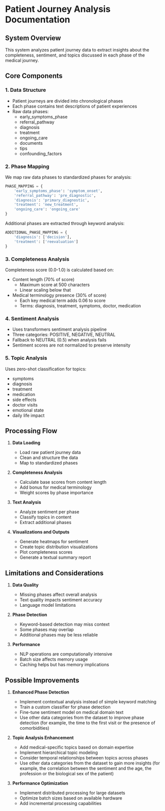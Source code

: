 # Patient Journey Analysis Documentation

## System Overview
This system analyzes patient journey data to extract insights about the completeness, sentiment, and topics discussed in each phase of the medical journey.

## Core Components

### 1. Data Structure
- Patient journeys are divided into chronological phases
- Each phase contains text descriptions of patient experiences
- Raw data phases:
  - early_symptoms_phase
  - referral_pathway
  - diagnosis
  - treatment
  - ongoing_care
  - documents
  - tips
  - confounding_factors

### 2. Phase Mapping
We map raw data phases to standardized phases for analysis:
```python
PHASE_MAPPING = {
    'early_symptoms_phase': 'symptom_onset',
    'referral_pathway': 'pre_diagnostic',
    'diagnosis': 'primary_diagnostic',
    'treatment': 'new_treatment',
    'ongoing_care': 'ongoing_care'
}
```

Additional phases are extracted through keyword analysis:
```python
ADDITIONAL_PHASE_MAPPING = {
    'diagnosis': ['decision'],
    'treatment': ['reevaluation']
}
```

### 3. Completeness Analysis
Completeness score (0.0-1.0) is calculated based on:
- Content length (70% of score)
  - Maximum score at 500 characters
  - Linear scaling below that
- Medical terminology presence (30% of score)
  - Each key medical term adds 0.06 to score
  - Terms: diagnosis, treatment, symptoms, doctor, medication

### 4. Sentiment Analysis
- Uses transformers sentiment analysis pipeline
- Three categories: POSITIVE, NEGATIVE, NEUTRAL
- Fallback to NEUTRAL (0.5) when analysis fails
- Sentiment scores are not normalized to preserve intensity

### 5. Topic Analysis
Uses zero-shot classification for topics:
- symptoms
- diagnosis
- treatment
- medication
- side effects
- doctor visits
- emotional state
- daily life impact

## Processing Flow

1. **Data Loading**
   - Load raw patient journey data
   - Clean and structure the data
   - Map to standardized phases

2. **Completeness Analysis**
   - Calculate base scores from content length
   - Add bonus for medical terminology
   - Weight scores by phase importance

3. **Text Analysis**
   - Analyze sentiment per phase
   - Classify topics in content
   - Extract additional phases

4. **Visualizations and Outputs**
   - Generate heatmaps for sentiment
   - Create topic distribution visualizations
   - Plot completeness scores
   - Generate a textual summary report 

## Limitations and Considerations

1. **Data Quality**
   - Missing phases affect overall analysis
   - Text quality impacts sentiment accuracy
   - Language model limitations

2. **Phase Detection**
   - Keyword-based detection may miss context
   - Some phases may overlap
   - Additional phases may be less reliable

3. **Performance**
   - NLP operations are computationally intensive
   - Batch size affects memory usage
   - Caching helps but has memory implications 

## Possible Improvements

1. **Enhanced Phase Detection**
   - Implement contextual analysis instead of simple keyword matching
   - Train a custom classifier for phase detection
   - Fine-tune sentiment model on medical domain text
   - Use other data categories from the dataset to improve phase detection (for example, the time to the first visit or the presence of comorbidities)

2. **Topic Analysis Enhancement**
   - Add medical-specific topics based on domain expertise
   - Implement hierarchical topic modeling
   - Consider temporal relationships between topics across phases
   - Use other data categories from the dataset to gain more insights (for example, the correlation between the sentiment and the age, the profession or the biological sex of the patient)

3. **Performance Optimization**
   - Implement distributed processing for large datasets
   - Optimize batch sizes based on available hardware
   - Add incremental processing capabilities
